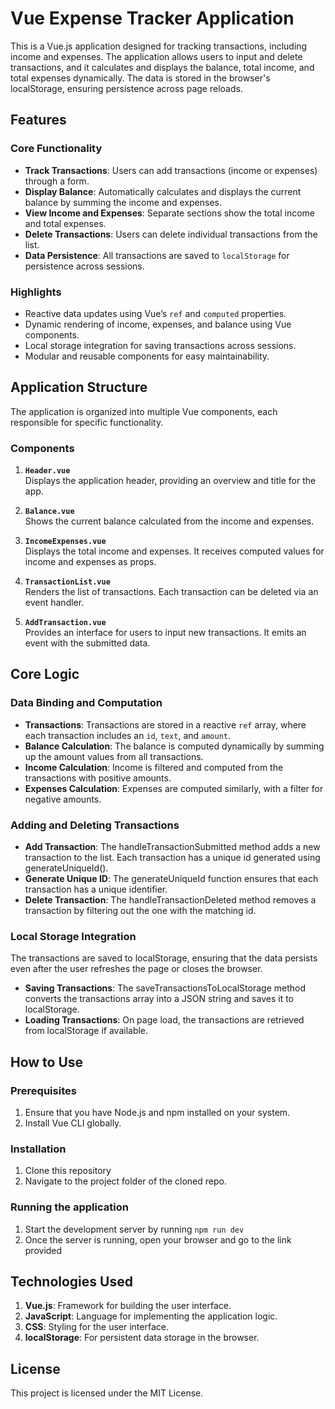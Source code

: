 # Vue Expense Tracker Application

This is a Vue.js application designed for tracking transactions, including income and expenses. The application allows users to input and delete transactions, and it calculates and displays the balance, total income, and total expenses dynamically. The data is stored in the browser's localStorage, ensuring persistence across page reloads.

## Features

### Core Functionality

- **Track Transactions**: Users can add transactions (income or expenses) through a form.
- **Display Balance**: Automatically calculates and displays the current balance by summing the income and expenses.
- **View Income and Expenses**: Separate sections show the total income and total expenses.
- **Delete Transactions**: Users can delete individual transactions from the list.
- **Data Persistence**: All transactions are saved to `localStorage` for persistence across sessions.

### Highlights

- Reactive data updates using Vue’s `ref` and `computed` properties.
- Dynamic rendering of income, expenses, and balance using Vue components.
- Local storage integration for saving transactions across sessions.
- Modular and reusable components for easy maintainability.

## Application Structure

The application is organized into multiple Vue components, each responsible for specific functionality.

### Components

1. **`Header.vue`**  
   Displays the application header, providing an overview and title for the app.
   
2. **`Balance.vue`**  
   Shows the current balance calculated from the income and expenses.

3. **`IncomeExpenses.vue`**  
   Displays the total income and expenses. It receives computed values for income and expenses as props.
   
4. **`TransactionList.vue`**  
   Renders the list of transactions. Each transaction can be deleted via an event handler.
   
5. **`AddTransaction.vue`**  
   Provides an interface for users to input new transactions. It emits an event with the submitted data.

## Core Logic

### Data Binding and Computation

- **Transactions**: Transactions are stored in a reactive `ref` array, where each transaction includes an `id`, `text`, and `amount`.
- **Balance Calculation**: The balance is computed dynamically by summing up the amount values from all transactions.
- **Income Calculation**: Income is filtered and computed from the transactions with positive amounts.
- **Expenses Calculation**: Expenses are computed similarly, with a filter for negative amounts.

### Adding and Deleting Transactions

- **Add Transaction**: The handleTransactionSubmitted method adds a new transaction to the list. Each transaction has a unique id generated using generateUniqueId().
- **Generate Unique ID**: The generateUniqueId function ensures that each transaction has a unique identifier.
- **Delete Transaction**: The handleTransactionDeleted method removes a transaction by filtering out the one with the matching id.

### Local Storage Integration
The transactions are saved to localStorage, ensuring that the data persists even after the user refreshes the page or closes the browser.

- **Saving Transactions**: The saveTransactionsToLocalStorage method converts the transactions array into a JSON string and saves it to localStorage.
- **Loading Transactions**: On page load, the transactions are retrieved from localStorage if available.

## How to Use

### Prerequisites

1. Ensure that you have Node.js and npm installed on your system.
2. Install Vue CLI globally.

### Installation
1. Clone this repository
2. Navigate to the project folder of the cloned repo.

### Running the application

1. Start the development server by running `npm run dev`
2. Once the server is running, open your browser and go to the link provided

## Technologies Used

1. **Vue.js**: Framework for building the user interface.
2. **JavaScript**: Language for implementing the application logic.
3. **CSS**: Styling for the user interface.
4. **localStorage**: For persistent data storage in the browser.

## License

This project is licensed under the MIT License.
